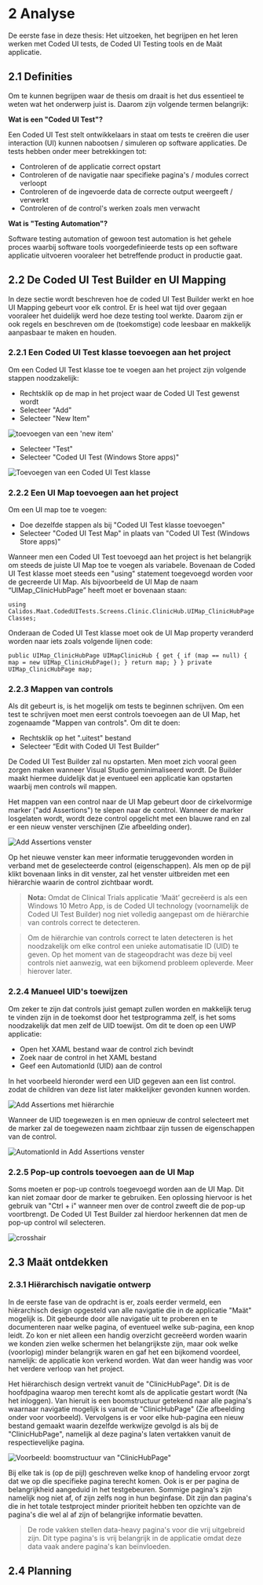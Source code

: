 # 2 Analyse

De eerste fase in deze thesis: Het uitzoeken, het begrijpen en het leren werken met Coded UI tests, de Coded UI Testing tools en de Maät applicatie. 

## 2.1 Definities

Om te kunnen begrijpen waar de thesis om draait is het dus essentieel te weten wat het onderwerp juist is. Daarom zijn volgende termen belangrijk:

**Wat is een "Coded UI Test"?**

Een Coded UI Test stelt ontwikkelaars in staat om tests te creëren die user interaction (UI) kunnen nabootsen / simuleren op software applicaties. De tests hebben onder meer betrekkingen tot:

* Controleren of de applicatie correct opstart
* Controleren of de navigatie naar specifieke pagina's / modules correct verloopt
* Controleren of de ingevoerde data de correcte output weergeeft / verwerkt
* Controleren of de control's werken zoals men verwacht

**Wat is "Testing Automation"?**

Software testing automation of gewoon test automation is het gehele proces waarbij software tools voorgedefinieerde tests op een software applicatie uitvoeren vooraleer het betreffende product in productie gaat.

## 2.2 De Coded UI Test Builder en UI Mapping

In deze sectie wordt beschreven hoe de coded UI Test Builder werkt en hoe UI Mapping gebeurt voor elk control. Er is heel wat tijd over gegaan vooraleer het duidelijk werd hoe deze testing tool werkte. Daarom zijn er ook regels en beschreven om de (toekomstige) code leesbaar en makkelijk aanpasbaar te maken en houden.

### 2.2.1 Een Coded UI Test klasse toevoegen aan het project

Om een Coded UI Test klasse toe te voegen aan het project zijn volgende stappen noodzakelijk:

* Rechtsklik op de map in het project waar de Coded UI Test gewenst wordt
* Selecteer "Add"
* Selecteer "New Item"

 ![toevoegen van een 'new item'](/OverigeDocumenten/Afbeeldingen/CUITBuilder1.PNG)
* Selecteer "Test"
* Selecteer "Coded UI Test (Windows Store apps)"

 ![Toevoegen van een Coded UI Test klasse](/OverigeDocumenten/Afbeeldingen/CUITBuilder2.PNG)

### 2.2.2 Een UI Map toevoegen aan het project

Om een UI map toe te voegen:

* Doe dezelfde stappen als bij "Coded UI Test klasse toevoegen"
* Selecteer "Coded UI Test Map" in plaats van "Coded UI Test (Windows Store apps)"

Wanneer men een Coded UI Test toevoegd aan het project is het belangrijk om steeds de juiste UI Map toe te voegen als variabele. Bovenaan de Coded UI Test klasse moet steeds een "using" statement toegevoegd worden voor de gecreerde UI Map. Als bijvoorbeeld de UI Map de naam “UIMap_ClinicHubPage” heeft moet er bovenaan staan:

 `using Calidos.Maat.CodedUITests.Screens.Clinic.ClinicHub.UIMap_ClinicHubPageClasses;`

Onderaan de Coded UI Test klasse moet ook de UI Map property veranderd worden naar iets zoals volgende lijnen code:
 
`public UIMap_ClinicHubPage UIMapClinicHub
{
  get
  {
    if (map == null)
    {
      map = new UIMap_ClinicHubPage();
    }
    return map;
  }
}
private UIMap_ClinicHubPage map;`

### 2.2.3 Mappen van controls

Als dit gebeurt is, is het mogelijk om tests te beginnen schrijven. Om een test te schrijven moet men eerst controls toevoegen aan de UI Map, het zogenaamde "Mappen van controls". Om dit te doen:

* Rechtsklik op het ".uitest" bestand
* Selecteer “Edit with Coded UI Test Builder”

De Coded UI Test Builder zal nu opstarten. Men moet zich vooral geen zorgen maken wanneer Visual Studio geminimaliseerd wordt. De Builder maakt hiermee duidelijk dat je eventueel een applicatie kan opstarten waarbij men controls wil mappen.

Het mappen van een control naar de UI Map gebeurt door de cirkelvormige marker ("add Assertions") te slepen naar de control. Wanneer de marker losgelaten wordt, wordt deze control opgelicht met een blauwe rand en zal er een nieuw venster verschijnen (Zie afbeelding onder).

 ![Add Assertions venster](/OverigeDocumenten/Afbeeldingen/CUITBuilder3.PNG)

Op het nieuwe venster kan meer informatie teruggevonden worden in verband met de geselecteerde control (eigenschappen). Als men op de pijl klikt bovenaan links in dit venster, zal het venster uitbreiden met een hiërarchie waarin de control zichtbaar wordt.

> **Nota:**
Omdat de Clinical Trials applicatie ‘Maät’ gecreëerd is als een Windows 10 Metro App, is de Coded UI technology (voornamelijk de Coded UI Test Builder) nog niet volledig aangepast om de hiërarchie van controls correct te detecteren. 

>Om de hiërarchie van controls correct te laten detecteren is het noodzakelijk om elke control een unieke automatisatie ID (UID) te geven. Op het moment van de stageopdracht was deze bij veel controls niet aanwezig, wat een bijkomend probleem opleverde. Meer hierover later.

### 2.2.4 Manueel UID's toewijzen

Om zeker te zijn dat controls juist gemapt zullen worden en makkelijk terug te vinden zijn in de toekomst door het testprogramma zelf, is het soms noodzakelijk dat men zelf de UID toewijst. Om dit te doen op een UWP applicatie:

* Open het XAML bestand waar de control zich bevindt
* Zoek naar de control in het XAML bestand
* Geef een AutomationId (UID) aan de control

In het voorbeeld hieronder werd een UID gegeven aan een list control. zodat de children van deze list later makkelijker gevonden kunnen worden.

 ![Add Assertions met hiërarchie](/OverigeDocumenten/Afbeeldingen/CUITBuilder4.PNG)

Wanneer de UID toegewezen is en men opnieuw de control selecteert met de marker zal de toegewezen naam zichtbaar zijn tussen de eigenschappen van de control.

 ![AutomationId in Add Assertions venster](/OverigeDocumenten/Afbeeldingen/CUITBuilder5.PNG)

### 2.2.5 Pop-up controls toevoegen aan de UI Map

Soms moeten er pop-up controls toegevoegd worden aan de UI Map. Dit kan niet zomaar door de marker te gebruiken. Een oplossing hiervoor is het gebruik van "Ctrl + i" wanneer men over de control zweeft die de pop-up voortbrengt. De Coded UI Test Builder zal hierdoor herkennen dat men de pop-up control wil selecteren.

![crosshair](/OverigeDocumenten/Afbeeldingen/croshair.png)


## 2.3 Maät ontdekken

### 2.3.1 Hiërarchisch navigatie ontwerp

In de eerste fase van de opdracht is er, zoals eerder vermeld, een hiërarchisch design opgesteld van alle navigatie die in de applicatie "Maät" mogelijk is. Dit gebeurde door alle navigatie uit te proberen en te documenteren naar welke pagina, of eventueel welke sub-pagina, een knop leidt. Zo kon er niet alleen een handig overzicht gecreëerd worden waarin we konden zien welke schermen het belangrijkste zijn, maar ook welke (voorlopig) minder belangrijk waren en gaf het een bijkomend voordeel, namelijk: de applicatie kon verkend worden. Wat dan weer handig was voor het verdere verloop van het project.

Het hiërarchisch design vertrekt vanuit de "ClinicHubPage". Dit is de hoofdpagina waarop men terecht komt als de applicatie gestart wordt (Na het inloggen). Van hieruit is een boomstructuur getekend naar alle pagina's waarnaar navigatie mogelijk is vanuit de "ClinicHubPage" (Zie afbeelding onder voor voorbeeld). Vervolgens is er voor elke hub-pagina een nieuw bestand gemaakt waarin dezelfde werkwijze gevolgd is als bij de "ClinicHubPage", namelijk al deze pagina's laten vertakken vanuit de respectievelijke pagina. 

![Voorbeeld: boomstructuur van "ClinicHubPage"](/OverigeDocumenten/Afbeeldingen/ClinicHub.jpg)

Bij elke tak is (op de pijl) geschreven welke knop of handeling ervoor zorgt dat we op die specifieke pagina terecht komen. Ook is er per pagina de belangrijkheid aangeduid in het testgebeuren. Sommige pagina's zijn namelijk nog niet af, of zijn zelfs nog in hun beginfase. Dit zijn dan pagina's die in het totale testproject minder prioriteit hebben ten opzichte van de pagina's die wel al af zijn of belangrijke informatie bevatten.

>De rode vakken stellen data-heavy pagina's voor die vrij uitgebreid zijn. Dit type pagina's is vrij belangrijk in de applicatie omdat deze data vaak andere pagina's kan beïnvloeden.

## 2.4 Planning

